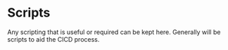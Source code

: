 # Scripts

Any scripting that is useful or required can be kept here. Generally will be scripts to aid the CICD process.
